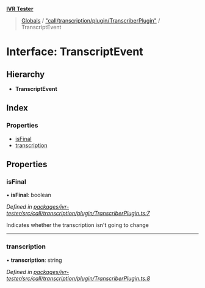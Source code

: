**[IVR Tester](../README.md)**

> [Globals](../README.md) / ["call/transcription/plugin/TranscriberPlugin"](../modules/_call_transcription_plugin_transcriberplugin_.md) / TranscriptEvent

# Interface: TranscriptEvent

## Hierarchy

* **TranscriptEvent**

## Index

### Properties

* [isFinal](_call_transcription_plugin_transcriberplugin_.transcriptevent.md#isfinal)
* [transcription](_call_transcription_plugin_transcriberplugin_.transcriptevent.md#transcription)

## Properties

### isFinal

•  **isFinal**: boolean

*Defined in [packages/ivr-tester/src/call/transcription/plugin/TranscriberPlugin.ts:7](https://github.com/SketchingDev/ivr-tester/blob/3b9838d/packages/ivr-tester/src/call/transcription/plugin/TranscriberPlugin.ts#L7)*

Indicates whether the transcription isn't going to change

___

### transcription

•  **transcription**: string

*Defined in [packages/ivr-tester/src/call/transcription/plugin/TranscriberPlugin.ts:8](https://github.com/SketchingDev/ivr-tester/blob/3b9838d/packages/ivr-tester/src/call/transcription/plugin/TranscriberPlugin.ts#L8)*
